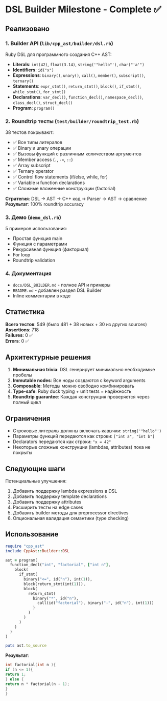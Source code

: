 # DSL Builder Milestone - Complete ✅

## Реализовано

### 1. Builder API (`lib/cpp_ast/builder/dsl.rb`)
Ruby DSL для программного создания C++ AST:
- **Literals**: `int(42)`, `float(3.14)`, `string('"hello"')`, `char("'a'")`
- **Identifiers**: `id("x")`
- **Expressions**: `binary()`, `unary()`, `call()`, `member()`, `subscript()`, `ternary()`
- **Statements**: `expr_stmt()`, `return_stmt()`, `block()`, `if_stmt()`, `while_stmt()`, `for_stmt()`
- **Declarations**: `var_decl()`, `function_decl()`, `namespace_decl()`, `class_decl()`, `struct_decl()`
- **Program**: `program()`

### 2. Roundtrip тесты (`test/builder/roundtrip_test.rb`)
38 тестов покрывают:
- ✅ Все типы литералов
- ✅ Binary и unary операции
- ✅ Вызовы функций с различным количеством аргументов
- ✅ Member access (`.`, `->`, `::`)
- ✅ Array subscript
- ✅ Ternary operator
- ✅ Control flow statements (if/else, while, for)
- ✅ Variable и function declarations
- ✅ Сложные вложенные конструкции (factorial)

**Стратегия**: DSL → AST → C++ код → Parser → AST → сравнение  
**Результат**: 100% roundtrip accuracy

### 3. Демо (`demo_dsl.rb`)
5 примеров использования:
- Простая функция main
- Функция с параметрами
- Рекурсивная функция (факториал)
- For loop
- Roundtrip validation

### 4. Документация
- `docs/DSL_BUILDER.md` - полное API и примеры
- `README.md` - добавлен раздел DSL Builder
- Inline комментарии в коде

## Статистика

**Всего тестов**: 549 (было 481 + 38 новых + 30 из других sources)  
**Assertions**: 718  
**Failures**: 0 ✅  
**Errors**: 0 ✅  

## Архитектурные решения

1. **Минимальная trivia**: DSL генерирует минимально необходимые пробелы
2. **Immutable nodes**: Все ноды создаются с keyword arguments
3. **Composable**: Методы можно свободно комбинировать
4. **Type-safe**: Ruby duck typing + unit tests = надёжность
5. **Roundtrip guarantee**: Каждая конструкция проверяется через полный цикл

## Ограничения

- Строковые литералы должны включать кавычки: `string('"hello"')`
- Параметры функций передаются как строки: `["int a", "int b"]`
- Declarators передаются как строки: `"x = 42"`
- Некоторые сложные конструкции (lambdas, attributes) пока не покрыты

## Следующие шаги

Потенциальные улучшения:
1. Добавить поддержку lambda expressions в DSL
2. Добавить поддержку template declarations
3. Добавить поддержку attributes
4. Расширить тесты на edge cases
5. Добавить builder методы для preprocessor directives
6. Опциональная валидация семантики (type checking)

## Использование

```ruby
require "cpp_ast"
include CppAst::Builder::DSL

ast = program(
  function_decl("int", "factorial", ["int n"],
    block(
      if_stmt(
        binary("<=", id("n"), int(1)),
        block(return_stmt(int(1))),
        block(
          return_stmt(
            binary("*", id("n"),
              call(id("factorial"), binary("-", id("n"), int(1)))
            )
          )
        )
      )
    )
  )
)

puts ast.to_source
```

**Результат**:
```cpp
int factorial(int n ){
if (n <= 1){
return 1;
} else {
return n * factorial(n - 1);
}
}
```

